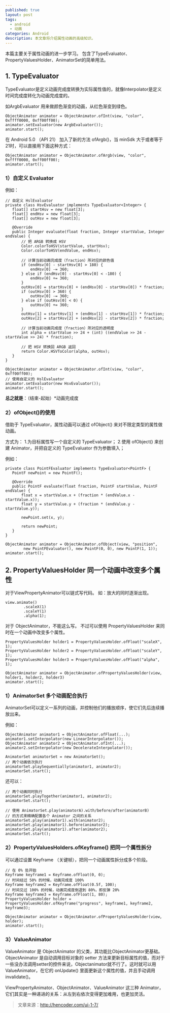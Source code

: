 ```yaml
---
published: true
layout: post
tags:
  - android
  - 动画
categories: Android
description: 本文章将介绍属性动画的高级知识。
---
```

本篇主要关于属性动画的进一步学习。
包含了TypeEvaluator、PropertyValuesHolder、AnimatorSet的简单用法。

## 1. TypeEvaluator
TypeEvaluator是定义动画完成度转换为实际属性值的，就像Interpolator是定义时间完成度转化为动画完成度的。

如ArgbEvaluator
用来做颜色渐变的动画，从红色渐变到绿色。
```
ObjectAnimator animator = ObjectAnimator.ofInt(view, "color", 0xffff0000, 0xff00ff00);  
animator.setEvaluator(new ArgbEvaluator());  
animator.start(); 
```
在 Android 5.0 （API 21） 加入了新的方法 ofArgb()，当 minSdk 大于或者等于 21时，可以直接用下面这种方式：
```
ObjectAnimator animator = ObjectAnimator.ofArgb(view, "color", 0xffff0000, 0xff00ff00);  
animator.start();
```

### 1）自定义 Evaluator
例如：
```
// 自定义 HslEvaluator
private class HsvEvaluator implements TypeEvaluator<Integer> {  
   float[] startHsv = new float[3];
   float[] endHsv = new float[3];
   float[] outHsv = new float[3];

   @Override
   public Integer evaluate(float fraction, Integer startValue, Integer endValue) {
       // 把 ARGB 转换成 HSV
       Color.colorToHSV(startValue, startHsv);
       Color.colorToHSV(endValue, endHsv);

       // 计算当前动画完成度（fraction）所对应的颜色值
       if (endHsv[0] - startHsv[0] > 180) {
           endHsv[0] -= 360;
       } else if (endHsv[0] - startHsv[0] < -180) {
           endHsv[0] += 360;
       }
       outHsv[0] = startHsv[0] + (endHsv[0] - startHsv[0]) * fraction;
       if (outHsv[0] > 360) {
           outHsv[0] -= 360;
       } else if (outHsv[0] < 0) {
           outHsv[0] += 360;
       }
       outHsv[1] = startHsv[1] + (endHsv[1] - startHsv[1]) * fraction;
       outHsv[2] = startHsv[2] + (endHsv[2] - startHsv[2]) * fraction;

       // 计算当前动画完成度（fraction）所对应的透明度
       int alpha = startValue >> 24 + (int) ((endValue >> 24 - startValue >> 24) * fraction);

       // 把 HSV 转换回 ARGB 返回
       return Color.HSVToColor(alpha, outHsv);
   }
}

ObjectAnimator animator = ObjectAnimator.ofInt(view, "color", 0xff00ff00);  
// 使用自定义的 HslEvaluator
animator.setEvaluator(new HsvEvaluator());  
animator.start();  
```

**总之就是**：（结束-起始）*动画完成度
### 2）ofObject()的使用
借助于 TypeEvaluator，属性动画可以通过 ofObject() 来对不限定类型的属性做动画。

方式为：
1.为目标属性写一个自定义的 TypeEvaluator；
2.使用 ofObject() 来创建 Animator，并把自定义的 TypeEvaluator 作为参数填入；

例如：
```
private class PointFEvaluator implements TypeEvaluator<PointF> {  
   PointF newPoint = new PointF();

   @Override
   public PointF evaluate(float fraction, PointF startValue, PointF endValue) {
       float x = startValue.x + (fraction * (endValue.x - startValue.x));
       float y = startValue.y + (fraction * (endValue.y - startValue.y));

       newPoint.set(x, y);

       return newPoint;
   }
}

ObjectAnimator animator = ObjectAnimator.ofObject(view, "position",  
        new PointFEvaluator(), new PointF(0, 0), new PointF(1, 1));
animator.start(); 
```
## 2. PropertyValuesHolder 同一个动画中改变多个属性
对于ViewPropertyAnimator可以链式写代码。
如：放大的同时逐渐出现。
```
view.animate()  
        .scaleX(1)
        .scaleY(1)
        .alpha(1);
```
对于 ObjectAnimator，不能这么写。
不过可以使用 PropertyValuesHolder 来同时在一个动画中改变多个属性。

```
PropertyValuesHolder holder1 = PropertyValuesHolder.ofFloat("scaleX", 1);  
PropertyValuesHolder holder2 = PropertyValuesHolder.ofFloat("scaleY", 1);  
PropertyValuesHolder holder3 = PropertyValuesHolder.ofFloat("alpha", 1);

ObjectAnimator animator = ObjectAnimator.ofPropertyValuesHolder(view, holder1, holder2, holder3)  
animator.start(); 
```
### 1）AnimatorSet 多个动画配合执行
AnimatorSet可以定义一系列的动画，并控制他们的播放顺序，使它们先后连续播放出来。

例如：
```
ObjectAnimator animator1 = ObjectAnimator.ofFloat(...);  
animator1.setInterpolator(new LinearInterpolator());  
ObjectAnimator animator2 = ObjectAnimator.ofInt(...);  
animator2.setInterpolator(new DecelerateInterpolator());

AnimatorSet animatorSet = new AnimatorSet();  
// 两个动画依次执行
animatorSet.playSequentially(animator1, animator2);  
animatorSet.start(); 
```
还可以：
```
// 两个动画同时执行
animatorSet.playTogether(animator1, animator2);  
animatorSet.start(); 
```

```
// 使用 AnimatorSet.play(animatorA).with/before/after(animatorB)
// 的方式来精确配置各个 Animator 之间的关系
animatorSet.play(animator1).with(animator2);  
animatorSet.play(animator1).before(animator2);  
animatorSet.play(animator1).after(animator2);  
animatorSet.start();  
```
### 2）PropertyValuesHolders.ofKeyframe() 把同一个属性拆分

可以通过设置  Keyframe （关键帧），把同一个动画属性拆分成多个阶段。

```
// 在 0% 处开始
Keyframe keyframe1 = Keyframe.ofFloat(0, 0);  
// 时间经过 50% 的时候，动画完成度 100%
Keyframe keyframe2 = Keyframe.ofFloat(0.5f, 100);  
// 时间见过 100% 的时候，动画完成度倒退到 80%，即反弹 20%
Keyframe keyframe3 = Keyframe.ofFloat(1, 80);  
PropertyValuesHolder holder = PropertyValuesHolder.ofKeyframe("progress", keyframe1, keyframe2, keyframe3);

ObjectAnimator animator = ObjectAnimator.ofPropertyValuesHolder(view, holder);  
animator.start();  
```
### 3）ValueAnimator 
ValueAnimator 是 ObjectAnimator 的父类，其功能比ObjectAnimator更基础。ObjectAnimator 是自动调用目标对象的 setter 方法来更新目标属性的值，而对于一些没办法调用setter的控件来说，Objectanimator就不行了。这时就可以用 ValueAnimator，在它的 onUpdate() 里面更新这个属性的值，并且手动调用 invalidate()。

ViewPropertyAnimator、ObjectAnimator、ValueAnimator 这三种 Animator，它们其实是一种递进的关系：从左到右依次变得更加难用，也更加灵活。

> 文章来源：http://hencoder.com/ui-1-7/